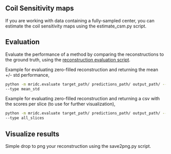## Coil Sensitivity maps

If you are working with data containing a fully-sampled center, you can estimate the coil sensitivity maps using the
estimate_csm.py script.

## Evaluation

Evaluate the performance of a method by comparing the reconstructions to the ground truth, using the
[reconstruction evaluation script](mridc/evaluate.py).

Example for evaluating zero-filled reconstruction and returning the mean +/- std performance,

```bash
python -m mridc.evaluate target_path/ predictions_path/ output_path/ --method zero-filled --acceleration 10
--type mean_std
```

Example for evaluating zero-filled reconstruction and returning a csv with the scores per slice
(to use for further visualization),

```bash
python -m mridc.evaluate target_path/ predictions_path/ output_path/ --method zero-filled --acceleration 10
--type all_slices
```

## Visualize results

Simple drop to png your reconstruction using the save2png.py script.
